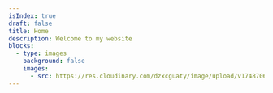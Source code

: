 ```yaml
---
isIndex: true
draft: false
title: Home
description: Welcome to my website
blocks:
  - type: images
    background: false
    images:
      - src: https://res.cloudinary.com/dzxcguaty/image/upload/v1748706511/DSCF24102_1_gpr5lu.jpg
---
```

